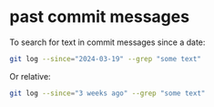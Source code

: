 # past commit messages

To search for text in commit messages since a date:

```bash
git log --since="2024-03-19" --grep "some text"
```

Or relative:

```bash
git log --since="3 weeks ago" --grep "some text"
```

